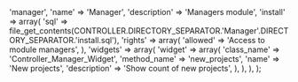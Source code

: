 <?php

$config = array(
    'dir'         => 'manager',
    'name'        => 'Manager',
    'description' => 'Managers module',
    'install'     => array(
        'sql'       => file_get_contents(CONTROLLER.DIRECTORY_SEPARATOR.'Manager'.DIRECTORY_SEPARATOR.'install.sql'),
        'rights'    => array(
            'allowed'  => 'Access to module managers',
        ),
        'widgets'   => array(
            'widget' => array(
                'class_name'  => 'Controller_Manager_Widget',
                'method_name' => 'new_projects',
                'name'        => 'New projects',
                'description' => 'Show count of new projects',
            ),
        ),
    ),
);